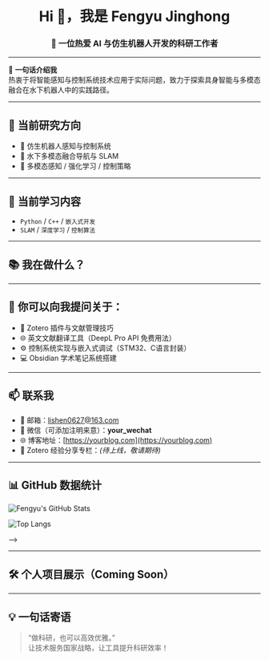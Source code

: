 <h1 align="center">Hi 👋，我是 Fengyu Jinghong</h1>

<h3 align="center">🚀 一位热爱 AI 与仿生机器人开发的科研工作者</h3>

---

🎯 **一句话介绍我**  
热衷于将智能感知与控制系统技术应用于实际问题，致力于探索具身智能与多模态融合在水下机器人中的实践路径。

---

## 🔬 当前研究方向

- 🤖 仿生机器人感知与控制系统  
- 🌊 水下多模态融合导航与 SLAM  
- 🧠 多模态感知 / 强化学习 / 控制策略

---

## 🧠 当前学习内容

- `Python` / `C++` / `嵌入式开发`  
- `SLAM` / `深度学习` / `控制算法`

---

## 📚 我在做什么？


---

## 💬 你可以向我提问关于：

- 📖 Zotero 插件与文献管理技巧  
- 🌐 英文文献翻译工具（DeepL Pro API 免费用法）  
- ⚙️ 控制系统实现与嵌入式调试（STM32、C语言封装）  
- 💻 Obsidian 学术笔记系统搭建  

---

## 📫 联系我

- 📧 邮箱：lishen0627@163.com  
- 💬 微信（可添加注明来意）：**your_wechat**  
- 🌐 博客地址：[https://yourblog.com](https://yourblog.com)  
- 🔗 Zotero 经验分享专栏：*(待上线，敬请期待)*

---

## 📊 GitHub 数据统计

<!-- GitHub 贡献图 -->
![Fengyu's GitHub Stats](https://github-readme-stats.vercel.app/api?username=fengyujinghong&show_icons=true&theme=gruvbox)

![Top Langs](https://github-readme-stats.vercel.app/api/top-langs/?username=fengyujinghong&layout=compact)

-->

---

## 🛠 个人项目展示（Coming Soon）


---

## 💡 一句话寄语

> “做科研，也可以高效优雅。”  
> 让技术服务国家战略，让工具提升科研效率！

